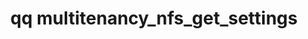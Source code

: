 ---
category: multitenancy
command: multitenancy_nfs_get_settings
optional_options:
- alternate: []
  help: ID of tenant to get settings for
  name: --tenant-id
  required: true
permalink: /qq-cli-command-guide/multitenancy/multitenancy_nfs_get_settings.html
positional_options: []
sidebar: qq_cli_command_reference_sidebar
summary: This section explains how to use the <code>qq multitenancy_nfs_get_settings</code>
  command.
synopsis: Retrieve NFS settings for a tenant
title: qq multitenancy_nfs_get_settings
usage: qq multitenancy_nfs_get_settings [-h] --tenant-id TENANT_ID
zendesk_source: qq CLI Command Guide

---
